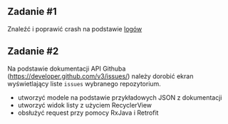 ## Zadanie #1
Znaleźć i poprawić crash na podstawie [logów](crash.log.txt)

## Zadanie #2
Na podstawie dokumentacji API Githuba (https://developer.github.com/v3/issues/) należy dorobić ekran wyświetlający liste `issues` wybranego repozytorium.
* utworzyć modele na podstawie przykładowych JSON z dokumentacji
* utworzyć widok listy z użyciem RecyclerView
* obsłużyć request przy pomocy RxJava i Retrofit
